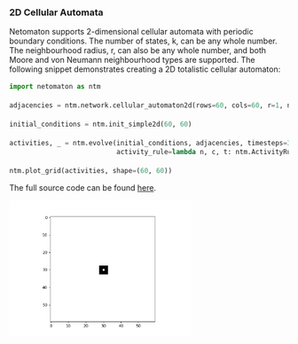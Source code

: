 ### 2D Cellular Automata

Netomaton supports 2-dimensional cellular automata with periodic
boundary conditions. The number of states, k, can be any whole number.
The neighbourhood radius, r, can also be any whole number, and both
Moore and von Neumann neighbourhood types are supported. The following
snippet demonstrates creating a 2D totalistic cellular automaton:

```python
import netomaton as ntm

adjacencies = ntm.network.cellular_automaton2d(rows=60, cols=60, r=1, neighbourhood='Moore')

initial_conditions = ntm.init_simple2d(60, 60)

activities, _ = ntm.evolve(initial_conditions, adjacencies, timesteps=30,
                           activity_rule=lambda n, c, t: ntm.ActivityRule.totalistic_ca(n, k=2, rule=126))

ntm.plot_grid(activities, shape=(60, 60))
```

The full source code can be found [here](totalistic_2d_demo.py).

<img src="../../resources/rule126.gif" width="65%"/>
